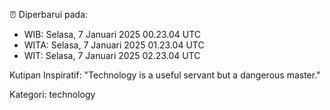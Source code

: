⏰ Diperbarui pada:
- WIB: Selasa, 7 Januari 2025 00.23.04 UTC
- WITA: Selasa, 7 Januari 2025 01.23.04 UTC
- WIT: Selasa, 7 Januari 2025 02.23.04 UTC

Kutipan Inspiratif:
"Technology is a useful servant but a dangerous master."


Kategori: technology

